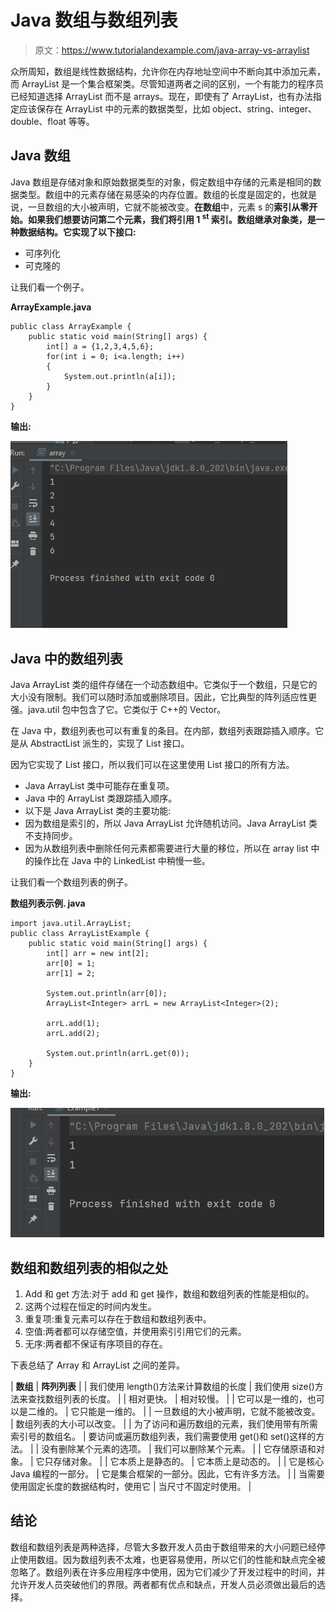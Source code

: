 # Java 数组与数组列表

> 原文：<https://www.tutorialandexample.com/java-array-vs-arraylist>

众所周知，数组是线性数据结构，允许你在内存地址空间中不断向其中添加元素，而 ArrayList 是一个集合框架类。尽管知道两者之间的区别，一个有能力的程序员已经知道选择 ArrayList 而不是 arrays。现在，即使有了 ArrayList，也有办法指定应该保存在 ArrayList 中的元素的数据类型，比如 object、string、integer、double、float 等等。

## Java 数组

Java 数组是存储对象和原始数据类型的对象，假定数组中存储的元素是相同的数据类型。数组中的元素存储在易感染的内存位置。数组的长度是固定的，也就是说，一旦数组的大小被声明，它就不能被改变。**在数组**中，元素 s 的**索引从零开始。如果我们想要访问第二个元素，我们将引用 1 <sup>st</sup> 索引。数组继承对象类，是一种数据结构。它实现了以下接口:**

*   可序列化
*   可克隆的

让我们看一个例子。

**ArrayExample.java**

```
public class ArrayExample {
    public static void main(String[] args) {
        int[] a = {1,2,3,4,5,6};
        for(int i = 0; i<a.length; i++)
        {
            System.out.println(a[i]);
        }
    }
}
```

**输出:**

![Java Array Vs. ArrayList ](img/a934453d4d7d10f120387180266f3eba.png)

## Java 中的数组列表

Java ArrayList 类的组件存储在一个动态数组中。它类似于一个数组，只是它的大小没有限制。我们可以随时添加或删除项目。因此，它比典型的阵列适应性更强。java.util 包中包含了它。它类似于 C++的 Vector。

在 Java 中，数组列表也可以有重复的条目。在内部，数组列表跟踪插入顺序。它是从 AbstractList 派生的，实现了 List 接口。

因为它实现了 List 接口，所以我们可以在这里使用 List 接口的所有方法。

*   Java ArrayList 类中可能存在重复项。
*   Java 中的 ArrayList 类跟踪插入顺序。
*   以下是 Java ArrayList 类的主要功能:
*   因为数组是索引的，所以 Java ArrayList 允许随机访问。Java ArrayList 类不支持同步。
*   因为从数组列表中删除任何元素都需要进行大量的移位，所以在 array list 中的操作比在 Java 中的 LinkedList 中稍慢一些。

让我们看一个数组列表的例子。

**数组列表示例. java**

```
import java.util.ArrayList;
public class ArrayListExample {
    public static void main(String[] args) {
        int[] arr = new int[2];
        arr[0] = 1;
        arr[1] = 2;

        System.out.println(arr[0]);
        ArrayList<Integer> arrL = new ArrayList<Integer>(2);

        arrL.add(1);
        arrL.add(2);

        System.out.println(arrL.get(0));
    }
} 
```

**输出:**

![Java Array Vs. ArrayList ](img/5d1a58fb9db897ef6e4f4bb1f027b1e9.png)

## 数组和数组列表的相似之处

1.  Add 和 get 方法:对于 add 和 get 操作，数组和数组列表的性能是相似的。
2.  这两个过程在恒定的时间内发生。
3.  重复项:重复元素可以存在于数组和数组列表中。
4.  空值:两者都可以存储空值，并使用索引引用它们的元素。
5.  无序:两者都不保证有序项目的存在。

下表总结了 Array 和 ArrayList 之间的差异。



| **数组** | **阵列列表** |
| 我们使用 length()方法来计算数组的长度 | 我们使用 size()方法来查找数组列表的长度。 |
| 相对更快。 | 相对较慢。 |
| 它可以是一维的，也可以是二维的。 | 它只能是一维的。 |
| 一旦数组的大小被声明，它就不能被改变。 | 数组列表的大小可以改变。 |
| 为了访问和遍历数组的元素，我们使用带有所需索引号的数组名。 | 要访问或遍历数组列表，我们需要使用 get()和 set()这样的方法。 |
| 没有删除某个元素的选项。 | 我们可以删除某个元素。 |
| 它存储原语和对象。 | 它只存储对象。 |
| 它本质上是静态的。 | 它本质上是动态的。 |
| 它是核心 Java 编程的一部分。 | 它是集合框架的一部分。因此，它有许多方法。 |
| 当需要使用固定长度的数据结构时，使用它 | 当尺寸不固定时使用。 |



## 结论

数组和数组列表是两种选择，尽管大多数开发人员由于数组带来的大小问题已经停止使用数组。因为数组列表不太难，也更容易使用，所以它们的性能和缺点完全被忽略了。数组列表在许多应用程序中使用，因为它们减少了开发过程中的时间，并允许开发人员突破他们的界限。两者都有优点和缺点，开发人员必须做出最后的选择。